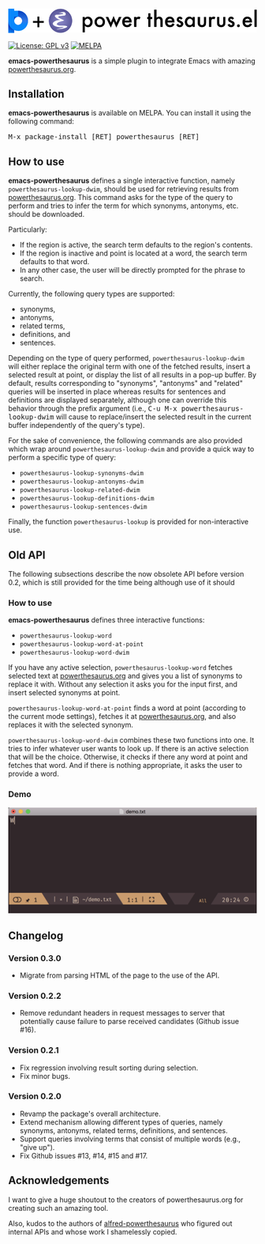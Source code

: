 ![emacs-powerthesaurus](assets/emacs-powerthesaurus.png)

[![License: GPL v3](https://img.shields.io/badge/License-GPL%20v3-blue.svg)](https://www.gnu.org/licenses/gpl-3.0) [![MELPA](https://melpa.org/packages/powerthesaurus-badge.svg)](https://melpa.org/#/powerthesaurus)

**emacs-powerthesaurus** is a simple plugin to integrate Emacs with amazing [powerthesaurus.org](https://www.powerthesaurus.org).

## Installation

**emacs-powerthesaurus** is available on MELPA. You can install it using the following command:

<kbd>M-x package-install [RET] powerthesaurus [RET]</kbd>

## How to use

**emacs-powerthesaurus** defines a single interactive function, namely `powerthesaurus-lookup-dwim`,
should be used for retrieving results from [powerthesaurus.org](https://www.powerthesaurus.org).
This command asks for the type of the query to perform and tries to infer the term for which
synonyms, antonyms, etc. should be downloaded.

Particularly:
* If the region is active, the search term defaults to the region's contents.
* If the region is inactive and point is located at a word, the search term defaults to that word.
* In any other case, the user will be directly prompted for the phrase to search.

Currently, the following query types are supported:
* synonyms,
* antonyms,
* related terms,
* definitions, and
* sentences.

Depending on the type of query performed, 
`powerthesaurus-lookup-dwim` will either 
replace the original term with one of the fetched results,
insert a selected result at point, or
display the list of all results in a pop-up buffer. 
By default,
results corresponding to "synonyms", "antonyms" and "related" queries
will be inserted in place 
whereas
results for sentences and definitions are displayed separately, 
although one can override this behavior through the prefix argument (i.e., 
<kbd>C-u M-x powerthesaurus-lookup-dwim</kbd> will cause to replace/insert 
the selected result in the current buffer independently of the query's type).

For the sake of convenience, 
the following commands are also provided 
which wrap around `powerthesaurus-lookup-dwim` and 
provide a quick way to perform a specific type of query:
* `powerthesaurus-lookup-synonyms-dwim`
* `powerthesaurus-lookup-antonyms-dwim`
* `powerthesaurus-lookup-related-dwim`
* `powerthesaurus-lookup-definitions-dwim`
* `powerthesaurus-lookup-sentences-dwim`

Finally, the function `powerthesaurus-lookup` is provided for non-interactive use.

## Old API
The following subsections describe the now obsolete API before version 0.2, which is still provided for the time being although use of it should 

### How to use

**emacs-powerthesaurus** defines three interactive functions:
* `powerthesaurus-lookup-word`
* `powerthesaurus-lookup-word-at-point`
* `powerthesaurus-lookup-word-dwim`

If you have any active selection, `powerthesaurus-lookup-word` fetches selected text at [powerthesaurus.org](https://www.powerthesaurus.org) and gives you a list of synonyms to replace it with. Without any selection it asks you for the input first, and insert selected synonyms at point.

`powerthesaurus-lookup-word-at-point` finds a word at point (according to the current mode settings), fetches it at [powerthesaurus.org](https://www.powerthesaurus.org), and also replaces it with the selected synonym.

`powerthesaurus-lookup-word-dwim` combines these two functions into one. It tries to infer whatever user wants to look up. If there is an active selection that will be the choice. Otherwise, it checks if there any word at point and fetches that word. And if there is nothing appropriate, it asks the user to provide a word.

### Demo

![demo](assets/demo.gif)

## Changelog

### Version 0.3.0
* Migrate from parsing HTML of the page to the use of the API.

### Version 0.2.2
* Remove redundant headers in request messages to server that potentially cause
  failure to parse received candidates (Github issue #16).

### Version 0.2.1
* Fix regression involving result sorting during selection.
* Fix minor bugs.

### Version 0.2.0

* Revamp the package's overall architecture.
* Extend mechanism allowing different types of queries, namely
  synonyms, antonyms, related terms, definitions, and sentences.
* Support queries involving terms that consist of multiple words (e.g.,
  "give up").
* Fix Github issues #13, #14, #15 and #17.

## Acknowledgements

I want to give a huge shoutout to the creators of powerthesaurus.org for creating
such an amazing tool.

Also, kudos to the authors of [alfred-powerthesaurus](https://github.com/clarencecastillo/alfred-powerthesaurus) who figured out internal APIs and whose work I shamelessly copied.
